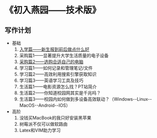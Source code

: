 # 《初入燕园——技术版》

## 写作计划

- 基础
  1. [入学篇——新生报到前后做点什么好](https://github.com/xiaotianxt/rookie-in-pku/blob/master/入学篇/入学篇.md)
  2. 采购篇1——显著提升大学生活质量的电子设备
  3. [采购篇2——选购合适自己的电脑](https://github.com/xiaotianxt/rookie-in-pku/blob/master/采购篇/采购篇2.md)
  4. 学习篇1——如何记录和管理笔记/文件
  5. 学习篇2——高效利用搜索引擎获取知识
  6. 学习篇3——英语学习工具及技巧
  7. 生活篇1——电影资源怎么找？PT站简介
  8. 生活篇2——你知道校园网其实是千兆吗？
  9. 生活篇3——校园内如何做到多设备高效联动？（Windows--Linux--MacOS--Android--IOS）
- 高阶
  1. 没钱买MacBook的我只好安装黑苹果
  2. 树莓派不仅可以做软路由
  3. Latex和VIM助力学习